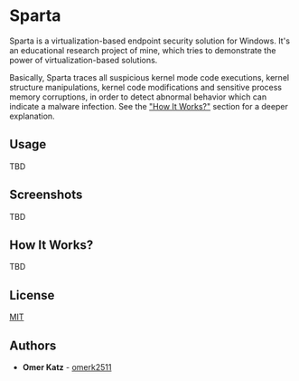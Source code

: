 # Sparta
Sparta is a virtualization-based endpoint security solution for Windows. It's an educational research project of mine, which tries to demonstrate the power of virtualization-based solutions.

Basically, Sparta traces all suspicious kernel mode code executions, kernel structure manipulations, kernel code modifications and sensitive process memory corruptions, in order to detect abnormal behavior which can indicate a malware infection. See the ["How It Works?"](#how-it-works) section for a deeper explanation.

## Usage
TBD

## Screenshots
TBD

## How It Works?
TBD

## License
[MIT](https://choosealicense.com/licenses/mit/)

## Authors
- **Omer Katz** - [omerk2511](https://github.com/omerk2511)